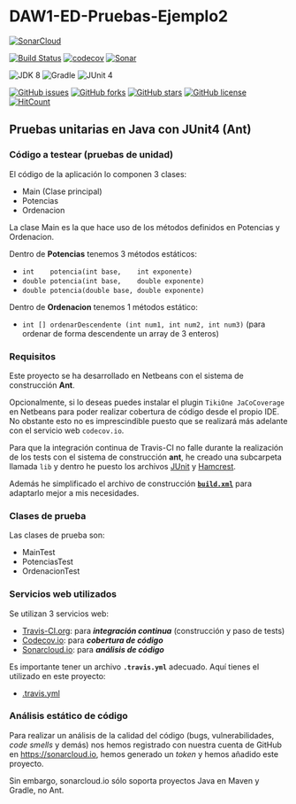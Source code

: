 # DAW1-ED-Pruebas-Ejemplo2

[![SonarCloud](https://sonarcloud.io/images/project_badges/sonarcloud-white.svg)](https://sonarcloud.io)

[![Build Status](https://travis-ci.org/jamj2000/DAW1-ED-Pruebas-Ejemplo2.svg?branch=master)](https://travis-ci.org/jamj2000/DAW1-ED-Pruebas-Ejemplo2)
[![codecov](https://codecov.io/gh/jamj2000/DAW1-ED-Pruebas-Ejemplo2/branch/master/graph/badge.svg)](https://codecov.io/gh/jamj2000/DAW1-ED-Pruebas-Ejemplo2)
[![Sonar](https://sonarcloud.io/api/project_badges/measure?project=miapp&metric=alert_status)](https://sonarcloud.io/organizations/jamj2000-github/projects)


![JDK 8](https://img.shields.io/badge/JDK-8-blue.svg)
![Gradle](https://img.shields.io/badge/ant-2-blue.svg)
![JUnit 4](https://img.shields.io/badge/JUnit-4-blue.svg)

[![GitHub issues](https://img.shields.io/github/issues/jamj2000/DAW1-ED-Pruebas-Ejemplo2.svg)](https://github.com/jamj2000/DAW1-ED-Pruebas-Ejemplo2/issues) 
[![GitHub forks](https://img.shields.io/github/forks/jamj2000/DAW1-ED-Pruebas-Ejemplo2.svg)](https://github.com/jamj2000/DAW1-ED-Pruebas-Ejemplo2/network)
[![GitHub stars](https://img.shields.io/github/stars/jamj2000/DAW1-ED-Pruebas-Ejemplo2.svg)](https://github.com/jamj2000/DAW1-ED-Pruebas-Ejemplo2/stargazers)
[![GitHub license](https://img.shields.io/github/license/jamj2000/DAW1-ED-Pruebas-Ejemplo2.svg)](https://github.com/jamj2000/DAW1-ED-Pruebas-Ejemplo2/blob/master/LICENSE)
[![HitCount](http://hits.dwyl.com/jamj2000/DAW1-ED-Pruebas-Ejemplo2.svg)](http://hits.dwyl.com/jamj2000/DAW1-ED-Pruebas-Ejemplo2)



## Pruebas unitarias en **Java** con **JUnit4** (Ant)

### Código a testear (pruebas de unidad)

El código de la aplicación lo componen 3 clases:

- Main  (Clase principal)
- Potencias
- Ordenacion

La clase Main es la que hace uso de los métodos definidos en Potencias y Ordenacion.

Dentro de **Potencias** tenemos 3 métodos estáticos:
- `int    potencia(int base,    int exponente)`
- `double potencia(int base,    double exponente)`
- `double potencia(double base, double exponente)`
 
Dentro de **Ordenacion** tenemos 1 métodos estático:
- `int [] ordenarDescendente (int num1, int num2, int num3)`  (para ordenar de forma descendente un array de 3 enteros)


### Requisitos

Este proyecto se ha desarrollado en Netbeans con el sistema de construcción **Ant**. 

Opcionalmente, si lo deseas puedes instalar el plugin `TikiOne JaCoCoverage` en Netbeans para poder realizar cobertura de código desde el propio IDE. No obstante esto no es imprescindible puesto que se realizará más adelante con el servicio web `codecov.io`.

Para que la integración continua de Travis-CI no falle durante la realización de los tests con el sistema de construcción **ant**, he creado una subcarpeta llamada `lib` y dentro he puesto los archivos [JUnit](https://github.com/junit-team/junit/releases/download/r4.12/junit-4.12.jar) y [Hamcrest](http://search.maven.org/remotecontent?filepath=org/hamcrest/hamcrest-core/1.3/hamcrest-core-1.3.jar).

Además he simplificado el archivo de construcción [**`build.xml`**](build.xml) para adaptarlo mejor a mis necesidades.


### Clases de prueba

Las clases de prueba son:

- MainTest
- PotenciasTest
- OrdenacionTest


### Servicios web utilizados

Se utilizan 3 servicios web:

- [Travis-CI.org](https://travis-ci.org/jamj2000/DAW1-ED-Pruebas-Ejemplo2): para ***integración continua*** (construcción y paso de tests)
- [Codecov.io](https://codecov.io/gh/jamj2000/DAW1-ED-Pruebas-Ejemplo2): para ***cobertura de código***
- [Sonarcloud.io](https://sonarcloud.io/organizations/jamj2000-github/projects): para ***análisis de código***

Es importante tener un archivo **`.travis.yml`** adecuado. Aquí tienes el utilizado en este proyecto:

- [.travis.yml](.travis.yml)

### Análisis estático de código

Para realizar un análisis de la calidad del código (bugs, vulnerabilidades, *code smells* y demás) nos hemos registrado con nuestra cuenta de GitHub en https://sonarcloud.io, hemos generado un *token* y hemos añadido este proyecto. 

Sin embargo, sonarcloud.io sólo soporta proyectos Java en Maven y Gradle, no Ant.



